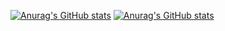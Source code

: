 [![Anurag's GitHub stats](https://github-readme-stats.vercel.app/api?username=hashedcat)](https://github.com/anuraghazra/github-readme-stats)
[![Anurag's GitHub stats](https://github-readme-stats.vercel.app/api?username=hashedcat)](https://github.com/anuraghazra/github-readme-stats)


<!---
Hashedcat/Hashedcat is a ✨ special ✨ repository because its `README.md` (this file) appears on your GitHub profile.
You can click the Preview link to take a look at your changes.
--->
